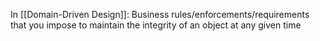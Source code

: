 In [[Domain-Driven Design]]: Business rules/enforcements/requirements that you impose to maintain the integrity of an object at any given time
